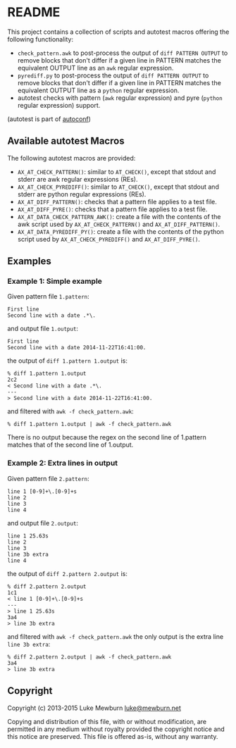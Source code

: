 README
======

This project contains a collection of scripts and autotest macros
offering the following functionality:

  * `check_pattern.awk` to post-process the output of `diff PATTERN OUTPUT` to remove blocks that don't differ if a given line in PATTERN matches the equivalent OUTPUT line as an `awk` regular expression.
  * `pyrediff.py` to post-process the output of `diff PATTERN OUTPUT` to remove blocks that don't differ if a given line in PATTERN matches the equivalent OUTPUT line as a `python` regular expression.
  * autotest checks with pattern (`awk` regular expression) and pyre (`python` regular expression) support.

(autotest is part of [autoconf](https://www.gnu.org/software/autoconf/))

Available autotest Macros
-------------------------

The following autotest macros are provided:

  * `AX_AT_CHECK_PATTERN()`: similar to `AT_CHECK()`, except that stdout and stderr are awk regular expressions (REs).
  * `AX_AT_CHECK_PYREDIFF()`: similar to `AT_CHECK()`, except that stdout and stderr are python regular expressions (REs).
  * `AX_AT_DIFF_PATTERN()`: checks that a pattern file applies to a test file.
  * `AX_AT_DIFF_PYRE()`: checks that a pattern file applies to a test file.
  * `AX_AT_DATA_CHECK_PATTERN_AWK()`: create a file with the contents of the awk script used by `AX_AT_CHECK_PATTERN()` and `AX_AT_DIFF_PATTERN()`.
  * `AX_AT_DATA_PYREDIFF_PY()`: create a file with the contents of the python script used by `AX_AT_CHECK_PYREDIFF()` and `AX_AT_DIFF_PYRE()`.

Examples
--------

### Example 1: Simple example

Given pattern file `1.pattern`:

```
First line
Second line with a date .*\.
```

and output file `1.output`:

```
First line
Second line with a date 2014-11-22T16:41:00.
```

the output of `diff 1.pattern 1.output` is:

```
% diff 1.pattern 1.output
2c2
< Second line with a date .*\.
---
> Second line with a date 2014-11-22T16:41:00.
```

and filtered with `awk -f check_pattern.awk`:

```
% diff 1.pattern 1.output | awk -f check_pattern.awk
```

There is no output because the regex on the second line of 1.pattern
matches that of the second line of 1.output.

### Example 2: Extra lines in output

Given pattern file `2.pattern`:

```
line 1 [0-9]+\.[0-9]+s
line 2
line 3
line 4
```

and output file `2.output`:

```
line 1 25.63s
line 2
line 3
line 3b extra
line 4
```

the output of `diff 2.pattern 2.output` is:

```
% diff 2.pattern 2.output
1c1
< line 1 [0-9]+\.[0-9]+s
---
> line 1 25.63s
3a4
> line 3b extra
```

and filtered with `awk -f check_pattern.awk` the only output is the extra line `line 3b extra`:

```
% diff 2.pattern 2.output | awk -f check_pattern.awk
3a4
> line 3b extra
```

Copyright
---------

Copyright (c) 2013-2015 Luke Mewburn <luke@mewburn.net>

Copying and distribution of this file, with or without modification,
are permitted in any medium without royalty provided the copyright
notice and this notice are preserved.  This file is offered as-is,
without any warranty.
